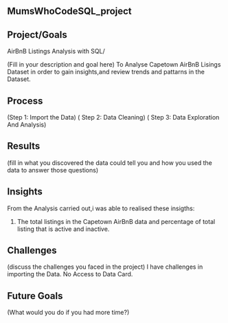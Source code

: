 ## MumsWhoCodeSQL_project

## Project/Goals

AirBnB Listings Analysis with SQL/

(Fill in your description and goal here)
To Analyse Capetown AirBnB Lisings Dataset in order to gain insights,and review trends and pattarns in the Dataset.

## Process

(Step 1:  Import the Data)
( Step 2: Data Cleaning)
( Step 3: Data Exploration And Analysis)

## Results
(fill in what you discovered the data could tell you  and how you used the data to answer those questions)

## Insights
 From the Analysis carried out,i was able to realised these insigths:

 1. The total listings in the Capetown AirBnB data and percentage of total listing that is active and inactive. 

## Challenges

(discuss the challenges you faced in the project)
I have challenges in importing the Data.
No Access to Data Card.
## Future Goals

(What would you do if you had more time?)
